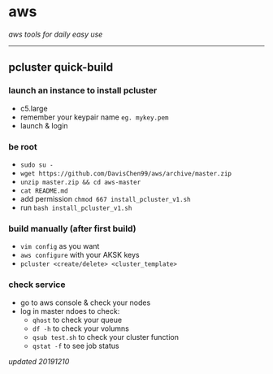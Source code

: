 # aws
*aws tools for daily easy use*
***

## pcluster quick-build

### launch an instance to install pcluster
- c5.large
- remember your keypair name `eg. mykey.pem`
- launch & login

### be root
- `sudo su -`
- `wget https://github.com/DavisChen99/aws/archive/master.zip`
- `unzip master.zip && cd aws-master`
- `cat README.md`
- add permission `chmod 667 install_pcluster_v1.sh`
- run `bash install_pcluster_v1.sh`

### build manually (after first build)
- `vim config` as you want
- `aws configure` with your AKSK keys
- `pcluster <create/delete> <cluster_template>`

### check service
- go to aws console & check your nodes
- log in master ndoes to check:
  * `qhost` to check your queue
  * `df -h` to check your volumns
  * `qsub test.sh` to check your cluster function
  * `qstat -f` to see job status

*updated 20191210*
